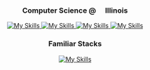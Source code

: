 <h3 align="center">Computer Science @ <img width="13px" src="https://marketing.illinois.edu/wp-content/uploads/2021/09/block-I-primary.png"/> Illinois</h3>

<div align="center">
    <a href="https://linkedin.com/in/prathami1">
        <img src="https://skillicons.dev/icons?i=linkedin&theme=light" alt="My Skills">
    </a>
    <a href="https://instagram.com/prathami1">
        <img src="https://skillicons.dev/icons?i=instagram&theme=light" alt="My Skills">
    </a>
    <a href="https://github.com/prathami1/repositories">
        <img src="https://skillicons.dev/icons?i=github&theme=dark" alt="My Skills">
    </a>
    <a href="https://prathaminamdar.com">
        <img src="https://skillicons.dev/icons?i=rocket&theme=dark" alt="My Skills">
    </a>
</div>

<h3 align="center">Familiar Stacks</h3>

<div align="center">
    <a href="https://skillicons.dev">
        <img src="https://skillicons.dev/icons?i=python,flask,mongodb,cpp,react,js,ts,androidstudio,firebase,kotlin,java,swift,arduino,docker,bash&theme=light" alt="My Skills">
    </a>
</div>
